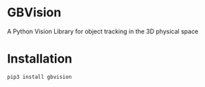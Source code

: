 # GBVision
A Python Vision Library for object tracking in the 3D physical space

# Installation

`pip3 install gbvision`